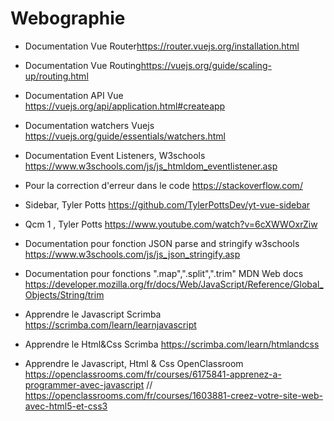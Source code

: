 # Webographie

- Documentation Vue Router<https://router.vuejs.org/installation.html>

- Documentation Vue Routing<https://vuejs.org/guide/scaling-up/routing.html>

- Documentation API Vue <https://vuejs.org/api/application.html#createapp>

- Documentation watchers Vuejs <https://vuejs.org/guide/essentials/watchers.html>

- Documentation Event Listeners, W3schools <https://www.w3schools.com/js/js_htmldom_eventlistener.asp>

- Pour la correction d'erreur dans le code <https://stackoverflow.com/>

- Sidebar, Tyler Potts <https://github.com/TylerPottsDev/yt-vue-sidebar>

- Qcm 1 , Tyler Potts <https://www.youtube.com/watch?v=6cXWWOxrZiw> 

- Documentation pour fonction JSON parse and stringify w3schools <https://www.w3schools.com/js/js_json_stringify.asp>

- Documentation pour fonctions ".map",".split",".trim" MDN Web docs <https://developer.mozilla.org/fr/docs/Web/JavaScript/Reference/Global_Objects/String/trim>

- Apprendre le Javascript Scrimba <https://scrimba.com/learn/learnjavascript>

- Apprendre le Html&Css Scrimba <https://scrimba.com/learn/htmlandcss>

- Apprendre le Javascript, Html & Css OpenClassroom <https://openclassrooms.com/fr/courses/6175841-apprenez-a-programmer-avec-javascript> // <https://openclassrooms.com/fr/courses/1603881-creez-votre-site-web-avec-html5-et-css3>